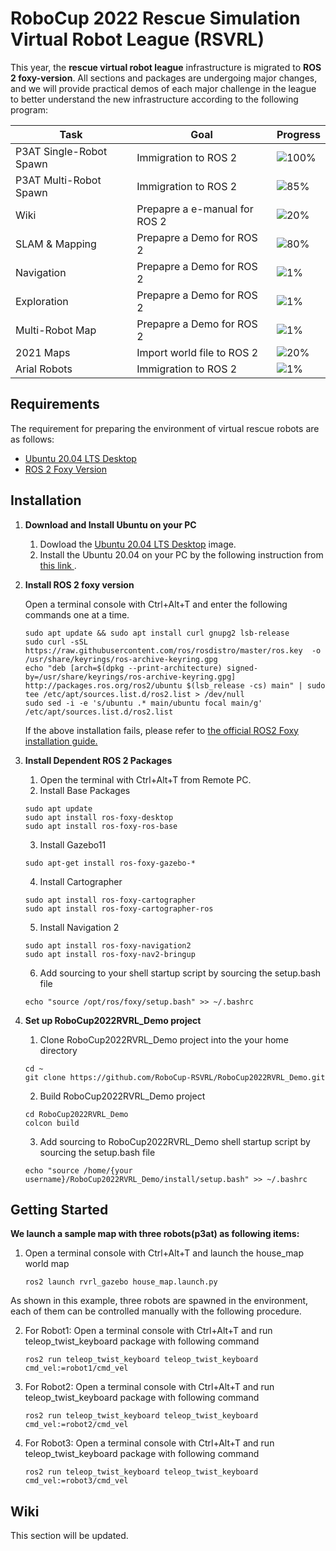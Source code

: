 # RoboCup 2022 Rescue Simulation Virtual Robot League (RSVRL)

This year, the  <strong>rescue virtual robot league</strong> infrastructure is migrated to <strong>ROS 2 foxy-version</strong>. All sections and packages are undergoing major changes, and we will provide practical demos of each major challenge in the league to better understand the new infrastructure according to the following program:


| Task                    | Goal                         | Progress                                               | 
|---                      | ---------------              | ---------------                                        |
|P3AT Single-Robot Spawn  |Immigration to ROS 2          |   ![100%](https://progress-bar.dev/100?title=completed)|
|P3AT Multi-Robot Spawn   |Immigration to ROS 2          |   ![85%](https://progress-bar.dev/85?title=progress)   |
|Wiki                     |Prepapre a e-manual for ROS 2 |   ![20%](https://progress-bar.dev/20?title=progress)   |
|SLAM & Mapping           |Prepapre a Demo for ROS 2     |   ![80%](https://progress-bar.dev/80?title=progress)   |
|Navigation               |Prepapre a Demo for ROS 2     |   ![1%](https://progress-bar.dev/1?title=progress)     |
|Exploration              |Prepapre a Demo for ROS 2     |   ![1%](https://progress-bar.dev/1?title=progress)     |
|Multi-Robot Map          |Prepapre a Demo for ROS 2     |   ![1%](https://progress-bar.dev/1?title=progress)     |
|2021 Maps                |Import world file to ROS 2    |   ![20%](https://progress-bar.dev/20?title=progress)   |
|Arial Robots             |Immigration to ROS 2          |   ![1%](https://progress-bar.dev/1?title=progress)     |


## Requirements
The requirement for preparing the environment of virtual rescue robots are as follows:
- [Ubuntu 20.04 LTS Desktop](https://releases.ubuntu.com/20.04/)
- [ROS 2 Foxy Version](https://docs.ros.org/en/foxy/index.html)

## Installation
1. <strong> Download and Install Ubuntu on your PC </strong>
    1. Dowload the [Ubuntu 20.04 LTS Desktop](https://releases.ubuntu.com/20.04/) image.
    2. Install the Ubuntu 20.04 on your PC by the following instruction from [ this link ](https://ubuntu.com/tutorials/install-ubuntu-desktop#1-overview).

2. <strong> Install ROS 2 foxy version</strong> 
    
    Open a terminal console with Ctrl+Alt+T and enter the following commands one at a time. 
    ```
    sudo apt update && sudo apt install curl gnupg2 lsb-release
    sudo curl -sSL https://raw.githubusercontent.com/ros/rosdistro/master/ros.key  -o /usr/share/keyrings/ros-archive-keyring.gpg
    echo "deb [arch=$(dpkg --print-architecture) signed-by=/usr/share/keyrings/ros-archive-keyring.gpg] http://packages.ros.org/ros2/ubuntu $(lsb_release -cs) main" | sudo tee /etc/apt/sources.list.d/ros2.list > /dev/null
    sudo sed -i -e 's/ubuntu .* main/ubuntu focal main/g' /etc/apt/sources.list.d/ros2.list
    ```
    If the above installation fails, please refer to 
    [the official ROS2 Foxy installation guide.](https://index.ros.org/doc/ros2/Installation/Foxy/Linux-Install-Debians/)

3. <strong> Install Dependent ROS 2 Packages </strong>
    1. Open the terminal with Ctrl+Alt+T from Remote PC.
    2. Install Base Packages
    ```
    sudo apt update
    sudo apt install ros-foxy-desktop
    sudo apt install ros-foxy-ros-base
    ```
    3. Install Gazebo11
    ```
    sudo apt-get install ros-foxy-gazebo-*
    ```
    4. Install Cartographer
    ```
    sudo apt install ros-foxy-cartographer
    sudo apt install ros-foxy-cartographer-ros
    ```
    5. Install Navigation 2
    ```
    sudo apt install ros-foxy-navigation2
    sudo apt install ros-foxy-nav2-bringup
    ```
    6. Add sourcing to your shell startup script by sourcing the setup.bash file 
    ```
    echo "source /opt/ros/foxy/setup.bash" >> ~/.bashrc
    ```

4. <strong> Set up RoboCup2022RVRL_Demo project </strong>
    1. Clone RoboCup2022RVRL_Demo project into the your home directory
    ```
    cd ~
    git clone https://github.com/RoboCup-RSVRL/RoboCup2022RVRL_Demo.git
    ```
    2. Build RoboCup2022RVRL_Demo project
    ```
    cd RoboCup2022RVRL_Demo
    colcon build
    ```
    3. Add sourcing to RoboCup2022RVRL_Demo shell startup script by sourcing the setup.bash file 
    ```
    echo "source /home/{your username}/RoboCup2022RVRL_Demo/install/setup.bash" >> ~/.bashrc
    ```
    
## Getting Started
<strong> We launch a sample map with three robots(p3at) as following items: </strong>
1. Open a terminal console with Ctrl+Alt+T and launch the house_map world map
    ```
    ros2 launch rvrl_gazebo house_map.launch.py
    ```
As shown in this example, three robots are spawned in the environment, each of them can be controlled manually with the following procedure.
    
2. For Robot1: Open a terminal console with Ctrl+Alt+T and run teleop_twist_keyboard package with following command
    ```
    ros2 run teleop_twist_keyboard teleop_twist_keyboard cmd_vel:=robot1/cmd_vel
    ```
3. For Robot2: Open a terminal console with Ctrl+Alt+T and run teleop_twist_keyboard package with following command 
    ```
    ros2 run teleop_twist_keyboard teleop_twist_keyboard cmd_vel:=robot2/cmd_vel
    ```
4. For Robot3: Open a terminal console with Ctrl+Alt+T and run teleop_twist_keyboard package with following command
    ```
    ros2 run teleop_twist_keyboard teleop_twist_keyboard cmd_vel:=robot3/cmd_vel
    ```


## Wiki
This section will be updated.


